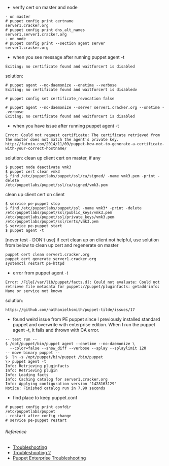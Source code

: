 * verify cert on master and node
```
- on master
# puppet config print certname
server1.cracker.org
# puppet config print dns_alt_names
server1,server1.cracker.org
- on node
# puppet config print --section agent server
server1.cracker.org
```
* when you see message after running puppet agent -t
```
Exiting; no certificate found and waitforcert is disabled
```
solution:
```
# puppet agent --no-daemonize --onetime --verbose
Exiting; no certificate found and waitforcert is disabledv

# puppet config set certificate_revocation false

# puppet agent --no-daemonize --server server1.cracker.org --onetime --verbose
Exiting; no certificate found and waitforcert is disabled
```
* when you have issue after running puppet agent -t
```
Error: Could not request certificate: The certificate retrieved from the master does not match the agent's private key.
http://fatmin.com/2014/11/09/puppet-how-not-to-generate-a-certificate-with-your-correct-hostname/
```
solution:
clean up client cert on master, if any
```
$ puppet node deactivate vmk3
$ puppet cert clean vmk3
$ find /etc/puppetlabs/puppet/ssl/ca/signed/ -name vmk3.pem -print -delete
/etc/puppetlabs/puppet/ssl/ca/signed/vmk3.pem
```
clean up client cert on client
```
$ service pe-puppet stop
$ find /etc/puppetlabs/puppet/ssl -name vmk3* -print -delete
/etc/puppetlabs/puppet/ssl/public_keys/vmk3.pem
/etc/puppetlabs/puppet/ssl/private_keys/vmk3.pem
/etc/puppetlabs/puppet/ssl/certs/vmk3.pem
$ service pe-puppet start
$ puppet agent -t
```
[never test - DON't use] if cert clean up on client not helpful, use solution from below to clean up cert and regenerate on master
```
puppet cert clean server1.cracker.org
puppet cert generate server1.cracker.org
systemctl restart pe-httpd
```
* error from puppet agent -t
```
Error: /File[/var/lib/puppet/facts.d]: Could not evaluate: Could not retrieve file metadata for puppet://puppet/pluginfacts: getaddrinfo: Name or service not known
```
solution:
```
https://github.com/nathanielksmith/puppet-tilde/issues/17
```
* found weird issue from PE puppet since I previously installed standard puppet and overwrite with enterprise edition. When I run the puppet agent -t, it fails and thrown with CA error.
```
-- test run --
$ /opt/puppet/bin/puppet agent --onetime --no-daemonize \
  --color=false --show_diff --verbose --splay --splaylimit 120
-- move binary puppet --  
$  ln -s /opt/puppet/bin/puppet /bin/puppet
\> puppet agent -t
Info: Retrieving pluginfacts
Info: Retrieving plugin
Info: Loading facts
Info: Caching catalog for server1.cracker.org
Info: Applying configuration version '1428163129'
Notice: Finished catalog run in 7.90 seconds
```
* find place to keep puppet.conf 
```
# puppet config print confdir
/etc/puppetlabs/puppet
- restart after config change
# service pe-puppet restart
```
###### Reference
   * [Troubleshooting](https://docs.puppetlabs.com/guides/troubleshooting.html)
   * [Troubleshooting 2](https://docs.puppetlabs.com/pe/latest/trouble_comms.html)
   * [Puppet Enterprise Troubleshooting](http://www.slideshare.net/PuppetLabs/puppet-conf-slides-25547169)
